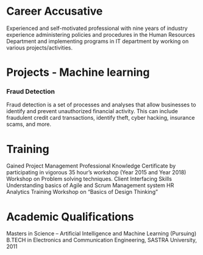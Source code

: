 
# Career Accusative

Experienced and self-motivated professional with nine years of industry experience administering policies and procedures in the Human Resources Department and implementing programs in IT department by working on various projects/activities.

# Projects - Machine learning

### Fraud Detection

Fraud detection is a set of processes and analyses that allow businesses to identify and prevent unauthorized financial activity. This can include fraudulent credit card transactions, identify theft, cyber hacking, insurance scams, and more.

# Training

Gained Project Management Professional Knowledge Certificate by participating in vigorous 35 hour’s workshop (Year 2015 and Year 2018)
Workshop on Problem solving techniques.
Client Interfacing Skills
Understanding basics of Agile and Scrum Management system
HR Analytics Training
Workshop on “Basics of Design Thinking”

# Academic Qualifications

Masters in Science – Artificial Intelligence and Machine Learning (Pursuing)
B.TECH in Electronics and Communication Engineering, SASTRA University, 2011
